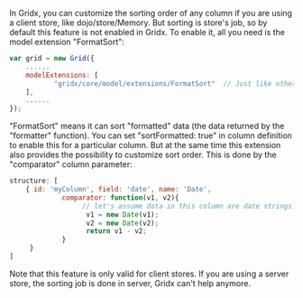 In Gridx, you can customize the sorting order of any column if you are using a client store, like dojo/store/Memory. But sorting is store's job, so by default this feature is not enabled in Gridx. To enable it, all you need is the model extension "FormatSort":

```js
var grid = new Grid({
    ......
    modelExtensions: [
           "gridx/core/model/extensions/FormatSort"  // Just like other modules, don't forget to require it first.
    ],
    ......
});
```

"FormatSort" means it can sort "formatted" data (the data returned by the "formatter" function). You can set "sortFormatted: true" in column definition to enable this for a particular column. But at the same time this extension also provides the possibility to customize sort order. This is done by the "comparator" column parameter:

```js
structure: [
    { id: 'myColumn', field: 'date', name: 'Date', 
             comparator: function(v1, v2){
                  // let's assume data in this column are date strings. We need to transform them to Date object for comparison.
                   v1 = new Date(v1);
                   v2 = new Date(v2);
                   return v1 - v2;
             }
     }
]
```

Note that this feature is only valid for client stores. If you are using a server store, the sorting job is done in server, Gridx can't help anymore.



